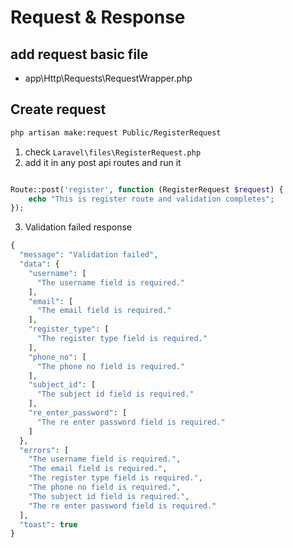 # Request & Response

## add request basic file

- app\Http\Requests\RequestWrapper.php

## Create request

```bash
php artisan make:request Public/RegisterRequest
```

1. check `Laravel\files\RegisterRequest.php`
2. add it in any post api routes and run it

```php

Route::post('register', function (RegisterRequest $request) {
    echo "This is register route and validation completes";
});
```

3. Validation failed response

```php
{
  "message": "Validation failed",
  "data": {
    "username": [
      "The username field is required."
    ],
    "email": [
      "The email field is required."
    ],
    "register_type": [
      "The register type field is required."
    ],
    "phone_no": [
      "The phone no field is required."
    ],
    "subject_id": [
      "The subject id field is required."
    ],
    "re_enter_password": [
      "The re enter password field is required."
    ]
  },
  "errors": [
    "The username field is required.",
    "The email field is required.",
    "The register type field is required.",
    "The phone no field is required.",
    "The subject id field is required.",
    "The re enter password field is required."
  ],
  "toast": true
}
```
